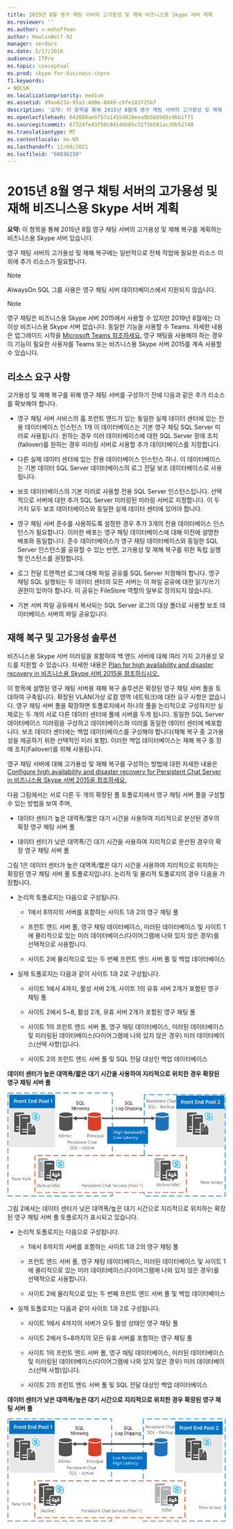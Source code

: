```yaml
---
title: 2015년 8월 영구 채팅 서버의 고가용성 및 재해 비즈니스용 Skype 서버 계획
ms.reviewer: ''
ms.author: v-mahoffman
author: HowlinWolf-92
manager: serdars
ms.date: 5/17/2016
audience: ITPro
ms.topic: conceptual
ms.prod: skype-for-business-itpro
f1.keywords:
- NOCSH
ms.localizationpriority: medium
ms.assetid: d9aa622a-95a3-4d8e-8d49-cbfe183f25bf
description: '요약: 이 항목을 통해 2015년 8월에 영구 채팅 서버의 고가용성 및 재해 복구를 계획하는 비즈니스용 Skype 서버 있습니다.'
ms.openlocfilehash: 042080aebf57a14554820eea9b5bb9d5c9bb1f71
ms.sourcegitcommit: 67324fe43f50c8414bb65c52f5b561ac30b52748
ms.translationtype: MT
ms.contentlocale: ko-KR
ms.lasthandoff: 11/08/2021
ms.locfileid: "60836230"
---
```

# <a name="plan-for-high-availability-and-disaster-recovery-for-persistent-chat-server-in-skype-for-business-server-2015"></a>2015년 8월 영구 채팅 서버의 고가용성 및 재해 비즈니스용 Skype 서버 계획
 
**요약:** 이 항목을 통해 2015년 8월 영구 채팅 서버의 고가용성 및 재해 복구를 계획하는 비즈니스용 Skype 서버 있습니다.
  
영구 채팅 서버의 고가용성 및 재해 복구에는 일반적으로 전체 작업에 필요한 리소스 이외에 추가 리소스가 필요합니다. 
  
> [!NOTE]
> AlwaysOn SQL 그룹 사용은 영구 채팅 서버 데이터베이스에서 지원되지 않습니다. 

> [!NOTE] 
> 영구 채팅은 비즈니스용 Skype 서버 2015에서 사용할 수 있지만 2019년 8월에는 더 이상 비즈니스용 Skype 서버 없습니다. 동일한 기능을 사용할 수 Teams. 자세한 내용은 업그레이드 시작을 [Microsoft Teams 참조하세요.](/microsoftteams/upgrade-start-here) 영구 채팅을 사용해야 하는 경우 이 기능이 필요한 사용자를 Teams 또는 비즈니스용 Skype 서버 2015를 계속 사용할 수 있습니다. 
  
## <a name="resource-requirements"></a>리소스 요구 사항

고가용성 및 재해 복구를 위해 영구 채팅 서버를 구성하기 전에 다음과 같은 추가 리소스를 확보해야 합니다. 
  
- 영구 채팅 서버 서비스의 홈 프런트 엔드가 있는 동일한 실제 데이터 센터에 있는 전용 데이터베이스 인스턴스 1개 이 데이터베이스는 기본 영구 채팅 SQL Server 미러로 사용됩니다. 원하는 경우 미러 데이터베이스에 대한 SQL Server 장애 조치(failover)를 원하는 경우 미러링 서버로 사용할 추가 데이터베이스를 지정합니다.
    
- 다른 실제 데이터 센터에 있는 전용 데이터베이스 인스턴스 하나. 이 데이터베이스는 기본 데이터 SQL Server 데이터베이스의 로그 전달 보조 데이터베이스로 사용됩니다.
    
- 보조 데이터베이스의 기본 미러로 사용할 전용 SQL Server 인스턴스입니다. 선택적으로 서버에 대한 추가 SQL Server 미러링된 미러링 서버로 지정합니다. 이 두 가지 모두 보조 데이터베이스와 동일한 실제 데이터 센터에 있어야 합니다.
    
- 영구 채팅 서버 준수를 사용하도록 설정한 경우 추가 3개의 전용 데이터베이스 인스턴스가 필요합니다. 이러한 배포는 영구 채팅 데이터베이스에 대해 이전에 설명한 배포와 동일합니다. 준수 데이터베이스가 영구 채팅 데이터베이스와 동일한 SQL Server 인스턴스를 공유할 수 있는 반면, 고가용성 및 재해 복구를 위한 독립 실행형 인스턴스를 권장합니다.
    
- 로그 전달 트랜잭션 로그에 대해 파일 공유를 SQL Server 지정해야 합니다. 영구 채팅 SQL 실행되는 두 데이터 센터의 모든 서버는 이 파일 공유에 대한 읽기/쓰기 권한이 있어야 합니다. 이 공유는 FileStore 역할의 일부로 정의되지 않습니다.
    
- 기본 서버 파일 공유에서 복사되는 SQL Server 로그의 대상 폴더로 사용할 보조 데이터베이스 서버의 파일 공유입니다.
    
## <a name="disaster-recovery-and-high-availability-solutions"></a>재해 복구 및 고가용성 솔루션

비즈니스용 Skype 서버 미러링을 포함하여 백 엔드 서버에 대해 여러 가지 고가용성 모드를 지원할 수 있습니다. 자세한 내용은 [Plan for high availability and disaster recovery in 비즈니스용 Skype 서버 2015을 참조하십시오.](../../plan-your-deployment/high-availability-and-disaster-recovery/high-availability-and-disaster-recovery.md) 
  
이 항목에 설명된 영구 채팅 서버용 재해 복구 솔루션은 확장된 영구 채팅 서버 풀을 토대하여 구축됩니다. 확장된 VLAN(가상 로컬 영역 네트워크)에 대한 요구 사항은 없습니다. 영구 채팅 서버 풀을 확장하면 토폴로지에서 하나의 풀을 논리적으로 구성하지만 실제로는 두 개의 서로 다른 데이터 센터에 풀에 서버를 두게 됩니다. 동일한 SQL Server 데이터베이스 미러링을 구성하고 데이터베이스와 미러를 동일한 데이터 센터에 배포합니다. 보조 데이터 센터에는 백업 데이터베이스를 구성해야 합니다(재해 복구 중 고가용성을 제공하기 위한 선택적인 미러 포함). 이러한 백업 데이터베이스는 재해 복구 중 장애 조치(Failover)를 위해 사용됩니다. 
  
영구 채팅 서버에 대해 고가용성 및 재해 복구를 구성하는 방법에 대한 자세한 내용은 [Configure high availability and disaster recovery for Persistent Chat Server in 비즈니스용 Skype 서버 2015을 참조하세요.](../../deploy/deploy-persistent-chat-server/configure-hadr-for-persistent-chat.md) 
  
다음 그림에서는 서로 다른 두 개의 확장된 풀 토폴로지에서 영구 채팅 서버 풀을 구성할 수 있는 방법을 보여 주며,
  
- 데이터 센터가 높은 대역폭/짧은 대기 시간을 사용하여 지리적으로 분산된 경우의 확장 영구 채팅 서버 풀
    
- 데이터 센터가 낮은 대역폭/긴 대기 시간을 사용하여 지리적으로 분산된 경우의 확장 영구 채팅 서버 풀
    
그림 1은 데이터 센터가 높은 대역폭/짧은 대기 시간을 사용하여 지리적으로 위치하는 확장된 영구 채팅 서버 풀 토폴로지입니다. 논리적 및 물리적 토폴로지의 경우 다음을 가정합니다.
  
- 논리적 토폴로지는 다음으로 구성됩니다.
    
  - 1에서 8까지의 서버를 포함하는 사이트 1과 2의 영구 채팅 풀
    
  - 프런트 엔드 서버 풀, 영구 채팅 데이터베이스, 미러된 데이터베이스 및 사이트 1에 물리적으로 있는 미러 데이터베이스(다이어그램에 나와 있지 않은 경우)를 선택적으로 사용합니다. 
    
  - 사이트 2에 물리적으로 있는 두 번째 프런트 엔드 서버 풀 및 백업 데이터베이스
    
- 실제 토폴로지는 다음과 같이 사이트 1과 2로 구성됩니다.
    
  - 사이트 1에서 4까지, 활성 서버 2개, 사이트 1의 유휴 서버 2개가 포함된 영구 채팅 풀
    
  - 사이트 2에서 5~8, 활성 2개, 유휴 서버 2개가 포함된 영구 채팅 풀
    
  - 사이트 1의 프런트 엔드 서버 풀, 영구 채팅 데이터베이스, 미러된 데이터베이스 및 미러링된 데이터베이스(다이어그램에 나와 있지 않은 경우) 미러 데이터베이스(선택 사항)입니다.
    
  - 사이트 2의 프런트 엔드 서버 풀 및 SQL 전달 대상인 백업 데이터베이스
    
**데이터 센터가 높은 대역폭/짧은 대기 시간을 사용하여 지리적으로 위치한 경우 확장된 영구 채팅 서버 풀**

![높은 대역폭/짧은 대기 시간을 사용하는 영구 채팅 확장 풀](../../media/55cf3d4b-5f51-4d2f-84ca-b4a13dc5eba3.png)
  
그림 2에서는 데이터 센터가 낮은 대역폭/높은 대기 시간으로 지리적으로 위치하는 확장된 영구 채팅 서버 풀 토폴로지가 표시되고 있습니다.
  
- 논리적 토폴로지는 다음으로 구성됩니다.
    
  - 1에서 8까지의 서버를 포함하는 사이트 1과 2의 영구 채팅 풀
    
  - 프런트 엔드 서버 풀, 영구 채팅 데이터베이스, 미러된 데이터베이스 및 사이트 1에 물리적으로 있는 미러 데이터베이스(다이어그램에 나와 있지 않은 경우)를 선택적으로 사용합니다. 
    
  - 사이트 2에 물리적으로 있는 두 번째 프런트 엔드 서버 풀 및 백업 데이터베이스
    
- 실제 토폴로지는 다음과 같이 사이트 1과 2로 구성됩니다.
    
  - 사이트 1에서 4까지의 서버가 모두 활성 상태인 영구 채팅 풀
    
  - 사이트 2에서 5~8까지의 모든 유휴 서버를 포함하는 영구 채팅 풀
    
  - 사이트 1의 프런트 엔드 서버 풀, 영구 채팅 데이터베이스, 미러된 데이터베이스 및 미러링된 데이터베이스(다이어그램에 나와 있지 않은 경우) 미러 데이터베이스(선택 사항)입니다.
    
  - 사이트 2의 프런트 엔드 서버 풀 및 SQL 전달 대상인 백업 데이터베이스
    
**데이터 센터가 낮은 대역폭/높은 대기 시간으로 지리적으로 위치한 경우 확장된 영구 채팅 서버 풀**

![낮은 대역폭/높은 대기 시간을 사용하는 영구 채팅 확장 풀](../../media/40cbd902-57b8-4d57-a61c-cde4e0bd47f0.png)
  

